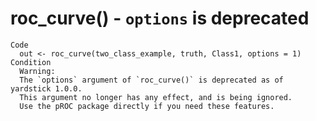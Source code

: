 # roc_curve() - `options` is deprecated

    Code
      out <- roc_curve(two_class_example, truth, Class1, options = 1)
    Condition
      Warning:
      The `options` argument of `roc_curve()` is deprecated as of yardstick 1.0.0.
      This argument no longer has any effect, and is being ignored.
      Use the pROC package directly if you need these features.

